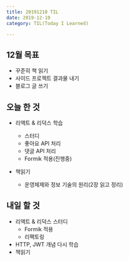 ```yaml
---
title: 20191210 TIL
date: 2019-12-10
category: TIL(Today I Learned)

---
```


## 12월 목표

- 꾸준히 책 읽기
- 사이드 프로젝트 결과물 내기
- 블로그 글 쓰기

## 오늘 한 것

- 리액트 & 리덕스 학습
  - 스터디 
  - 좋아요 API 처리
  - 댓글 API 처리
  - Formik 적용(진행중)

- 책읽기
  - 운영체제와 정보 기술의 원리(2장 읽고 정리)


## 내일 할 것

- 리액트 & 리덕스 스터디
  - Formik 적용
  - 리팩토링
- HTTP, JWT 개념 다시 학습
- 책읽기

